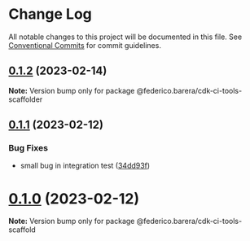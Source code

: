 # Change Log

All notable changes to this project will be documented in this file.
See [Conventional Commits](https://conventionalcommits.org) for commit guidelines.

## [0.1.2](https://github.com/federicobarera/cdk-ci-tools/compare/v0.1.1...v0.1.2) (2023-02-14)

**Note:** Version bump only for package @federico.barera/cdk-ci-tools-scaffolder





## [0.1.1](https://github.com/federicobarera/cdk-ci-tools/compare/v0.1.0...v0.1.1) (2023-02-12)


### Bug Fixes

* small bug in integration test ([34dd93f](https://github.com/federicobarera/cdk-ci-tools/commit/34dd93fd8633ca1f2a94f1076eb85cdd842ebcdc))





# [0.1.0](https://github.com/federicobarera/cdk-ci-tools/compare/v0.0.1...v0.1.0) (2023-02-12)

**Note:** Version bump only for package @federico.barera/cdk-ci-tools-scaffold
